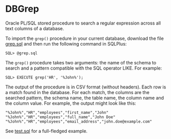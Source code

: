 # DBGrep

Oracle PL/SQL stored procedure to search a regular expression across all text
columns of a database.

To import the `grep()` procedure in your current database, download the
file [grep.sql](grep.sql) and then run the following command in SQLPlus:

```text
SQL> @grep.sql
```

The `grep()` procedure takes two arguments: the name of the schema to
search and a pattern compatible with the SQL operator LIKE. For
example:

```text
SQL> EXECUTE grep('HR', '%John%');
```

The output of the procedure is in CSV format (without headers). Each
row is a match found in the database. For each match, the columns are
the searched pattern, the schema name, the table name, the column name
and the column value. For example, the output might look like this:

```text
"%John%","HR","employees","first_name","John"
"%John%","HR","employees","full_name","John Doe"
"%John%","HR","employees","email_address","john.doe@example.com"
```

See [test.sql](test.sql) for a full-fledged example.
